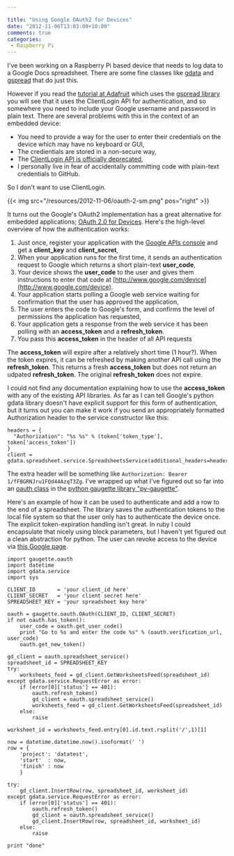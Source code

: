 ```yaml
---

title: "Using Google OAuth2 for Devices"
date: "2012-11-06T13:03:00+10:00"
comments: true
categories:
 - Raspberry Pi
---
```


I've been working on a Raspberry Pi based device that needs to log data to a Google Docs spreadsheet.
There are some fine classes like [gdata](http://code.google.com/p/gdata-python-client/) and [gspread](https://github.com/burnash/gspread)
that do just this.

<!--more-->

However if you read the [tutorial at Adafruit](http://learn.adafruit.com/dht-humidity-sensing-on-raspberry-pi-with-gdocs-logging/connecting-to-google-docs)
which uses the [gspread library](http://pypi.python.org/pypi/gspread/) you will see that
it uses the ClientLogin API for authentication, and so somewhere you need to include your Google username and password in plain text.
There are several problems with this in the context of an embedded device:

 * You need to provide a way for the user to enter their credentials on the device which may have no keyboard or GUI,
 * The credientials are stored in a non-secure way,
 * The [ClientLogin API is officially deprecated](https://developers.google.com/accounts/docs/AuthForInstalledApps),
 * I personally live in fear of accidentally committing code with plain-text credentials to GitHub.

So I don't want to use ClientLogin.

{{< img src="/resources/2012-11-06/oauth-2-sm.png" pos="right" >}}

It turns out the Google's OAuth2 implementation has a great alternative for embedded applications; [OAuth 2.0 for Devices](https://developers.google.com/accounts/docs/OAuth2ForDevices).  Here's the high-level overview of how the authentication works:

 1. Just once, register your application with the [Google APIs console](https://code.google.com/apis/console/) and get a __client_key__ and __client_secret__,
 2. When your application runs for the first time, it sends an authentication request to Google which returns a short plain-text __user_code__,
 3. Your device shows the __user_code__ to the user and gives them instructions to enter that code at [http://www.google.com/device](http://www.google.com/device).
 4. Your application starts polling a Google web service waiting for confirmation that the user has approved the application,
 5. The user enters the code to Google's form, and confirms the level of permissions the application has requested,
 6. Your application gets a response from the web service it has been polling with an __access_token__ and a __refresh_token__.
 7. You pass this __access_token__ in the header of all API requests

The __access_token__ will expire after a relatively short time (1 hour?).  When the token expires,
it can be refreshed by making another API call using the __refresh_token__.  This returns a fresh __access_token__
but does not return an udpated __refresh_token__.  The original __refresh_token__ does not expire.

I could not find any documentation explaining how to
use the __access_token__ with any of the existing API libraries.
As far as I can tell Google's python gdata library doesn't have explicit
support for this form of authentication, but it turns out you can make it work
if you send an appropriately formatted Authorization header to the
service constructor like this:

```
headers = {
  "Authorization": "%s %s" % (token['token_type'], token['access_token'])  
}
client = gdata.spreadsheet.service.SpreadsheetsService(additional_headers=headers)
```
The extra header will be something like ```Authorization: Bearer 1/fFBGRNJru1FQd44AzqT3Zg```.
I've wrapped up what I've figured out so far into an
[oauth class](https://github.com/guyc/py-gaugette/blob/master/src/gaugette/oauth.py)
in the [python gaugette library "py-gaugette"](https://github.com/guyc/py-gaugette).

Here's an example of how it can be used to authenticate and add a row to the end of a spreadsheet.  The library saves
the authentication tokens to the local file system so that the user only has to authenticate the device once.
The explicit token-expiration handling isn't great.  In ruby I could encapsulate that nicely using block parameters,
but I haven't yet figured out a clean abstraction for python.
The user can revoke access to the device via [this Google page](https://accounts.google.com/IssuedAuthSubTokens).

```
import gaugette.oauth
import datetime
import gdata.service
import sys

CLIENT_ID       = 'your client_id here'
CLIENT_SECRET   = 'your client secret here'
SPREADSHEET_KEY = 'your spreadsheet key here'

oauth = gaugette.oauth.OAuth(CLIENT_ID, CLIENT_SECRET)
if not oauth.has_token():
    user_code = oauth.get_user_code()
    print "Go to %s and enter the code %s" % (oauth.verification_url, user_code)
    oauth.get_new_token()

gd_client = oauth.spreadsheet_service()
spreadsheet_id = SPREADSHEET_KEY
try:
    worksheets_feed = gd_client.GetWorksheetsFeed(spreadsheet_id)
except gdata.service.RequestError as error:
    if (error[0]['status'] == 401):
        oauth.refresh_token()
        gd_client = oauth.spreadsheet_service()
        worksheets_feed = gd_client.GetWorksheetsFeed(spreadsheet_id)
    else:
        raise

worksheet_id = worksheets_feed.entry[0].id.text.rsplit('/',1)[1]

now = datetime.datetime.now().isoformat(' ')
row = {
    'project': 'datatest',
    'start'  : now,
    'finish' : now
    }

try:
    gd_client.InsertRow(row, spreadsheet_id, worksheet_id)
except gdata.service.RequestError as error:
    if (error[0]['status'] == 401):
        oauth.refresh_token()
        gd_client = oauth.spreadsheet_service()
        gd_client.InsertRow(row, spreadsheet_id, worksheet_id)
    else:
        raise

print "done"    
```
